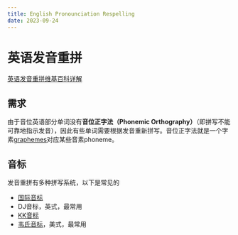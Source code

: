 ```yaml
---
title: English Pronounciation Respelling
date: 2023-09-24
---
```


# 英语发音重拼

[英语发音重拼维基百科详解](https://en.wikipedia.org/wiki/Pronunciation_respelling_for_English)

## 需求

由于音位英语部分单词没有**音位正字法（Phonemic Orthography）**（即拼写不能可靠地指示发音），因此有些单词需要根据发音重新拼写。音位正字法就是一个字素[graphemes](http://en.wikipedia.org/wiki/Grapheme)对应某些音素phoneme。

## 音标

发音重拼有多种拼写系统，以下是常见的

- [国际音标](https://zh.wikipedia.org/wiki/國際音標)
- DJ音标，英式，最常用
- [KK音标](https://zh.wikipedia.org/wiki/KK音標)
- [韦氏音标](https://zh.wikipedia.org/wiki/韋氏音標)，美式，最常用